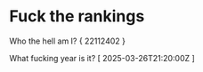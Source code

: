 # Fuck the rankings

Who the hell am I?
{ 22112402 }

What fucking year is it?
[ 2025-03-26T21:20:00Z ]

